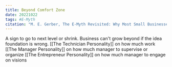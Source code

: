 ```yaml
---
title: Beyond Comfort Zone
date: 20221022
tags: #E-Myth
citation: "M. E. Gerber, The E-Myth Revisited: Why Most Small Businesses Don’t Work and What to Do About It. Harper Collins, 2009."
---
```

A sign to go to next level or shrink. Business can't grow beyond if the idea foundation is wrong.
[[The Technician Personality]] on how much work
[[The Manager Personality]] on how much manager to supervise or organize
[[The Entrepreneur Personality]] on how much manager to engage on visions